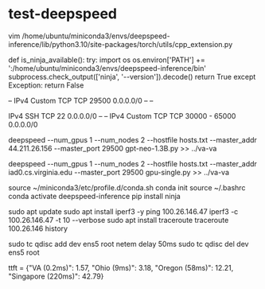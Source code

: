 # test-deepspeed

vim /home/ubuntu/miniconda3/envs/deepspeed-inference/lib/python3.10/site-packages/torch/utils/cpp_extension.py

def is_ninja_available():
    try:
        import os
        os.environ['PATH'] += ':/home/ubuntu/miniconda3/envs/deepspeed-inference/bin'
        subprocess.check_output(['ninja', '--version']).decode()
        return True
    except Exception:
        return False



–
IPv4
Custom TCP
TCP
29500
0.0.0.0/0
–
–

IPv4
SSH
TCP
22
0.0.0.0/0
–
–
IPv4
Custom TCP
TCP
30000 - 65000
0.0.0.0/0


deepspeed --num_gpus 1 --num_nodes 2 --hostfile hosts.txt --master_addr 44.211.26.156 --master_port 29500 gpt-neo-1.3B.py >> ../va-va

deepspeed --num_gpus 1 --num_nodes 2 --hostfile hosts.txt --master_addr iad0.cs.virginia.edu --master_port 29500 gpu-single.py >> ../va-va

source ~/miniconda3/etc/profile.d/conda.sh
conda init
source ~/.bashrc
conda activate deepspeed-inference
pip install ninja


sudo apt update
sudo apt install iperf3 -y
ping 100.26.146.47
iperf3 -c 100.26.146.47 -t 10 --verbose
sudo apt install traceroute
traceroute 100.26.146
history

sudo tc qdisc add dev ens5 root netem delay 50ms
sudo tc qdisc del dev ens5 root

ttft = {"VA (0.2ms)": 1.57, "Ohio (9ms)": 3.18, "Oregon (58ms)": 12.21, "Singapore (220ms)": 42.79}